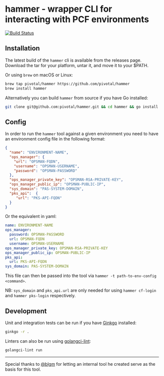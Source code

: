 # hammer - wrapper CLI for interacting with PCF environments
[![Build Status](https://travis-ci.com/pivotal/hammer.svg?token=jUqzM7hyJNi7CRu5xyLL&branch=master)](https://travis-ci.com/pivotal/hammer)

## Installation

The latest build of the `hammer` cli is available from the releases page.
Download the tar for your platform, untar it, and move it to your $PATH.

Or using `brew` on macOS or Linux:
```bash
brew tap pivotal/hammer https://github.com/pivotal/hammer
brew install hammer
```

Alternatively you can build `hammer` from source if you have Go installed:
```bash
git clone git@github.com:pivotal/hammer.git && cd hammer && go install
```

## Config

In order to run the `hammer` tool against a given environment you need to have an environment config file in the following format:
```json
{
  "name": "ENVIRONMENT-NAME",
  "ops_manager": {
    "url": "OPSMAN-FQDN",
    "username": "OPSMAN-USERNAME",
    "password": "OPSMAN-PASSWORD"
  },
  "ops_manager_private_key": "OPSMAN-RSA-PRIVATE-KEY",
  "ops_manager_public_ip": "OPSMAN-PUBLIC-IP",
  "sys_domain": "PAS-SYSTEM-DOMAIN",
  "pks_api":  {
     "url": "PKS-API-FQDN"
  }
}
```
Or the equivalent in yaml:
```yaml
name: ENVIRONMENT-NAME
ops_manager:
  password: OPSMAN-PASSWORD
  url: OPSMAN-FQDN
  username: OPSMAN-USERNAME
ops_manager_private_key: OPSMAN-RSA-PRIVATE-KEY
ops_manager_public_ip: OPSMAN-PUBLIC-IP
pks_api:
  url: PKS-API-FQDN
sys_domain: PAS-SYSTEM-DOMAIN
```
This file can then be passed into the tool via `hammer -t path-to-env-config <command>`.

NB: `sys_domain` and `pks_api.url` are only needed for using `hammer cf-login` and `hammer pks-login` respectively.

## Development

Unit and integration tests can be run if you have [Ginkgo](https://github.com/onsi/ginkgo) installed:
```bash
ginkgo -r .
```

Linters can also be run using [golangci-lint](https://github.com/golangci/golangci-lint):
```bash
golangci-lint run
```

---

Special thanks to [@blgm](https://github.com/blgm) for letting an internal tool he created serve as the basis for this tool.
